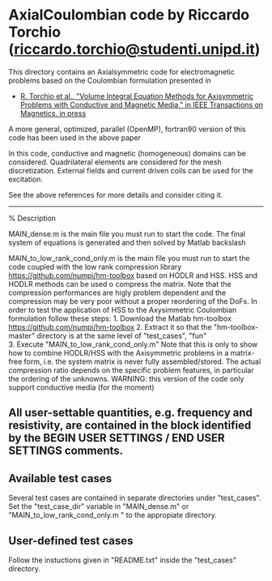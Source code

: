 # AxialCoulombian code by Riccardo Torchio (riccardo.torchio@studenti.unipd.it)

This directory contains an Axialsymmetric code for electromagnetic problems based on the Coulombian formulation presented in

* [R. Torchio et al., "Volume Integral Equation Methods for Axisymmetric Problems with Conductive and Magnetic Media," in IEEE Transactions on Magnetics. in press]()

A more general, optimized, parallel (OpenMP), fortran90 version of this code has been used in the above paper


In this code, conductive and magnetic (homogeneous) domains can be considered. 
Quadrilateral elements are considered for the mesh discretization.
External fields and current driven coils can be used for the excitation.

See the above references for more details and consider citing it.

-------------------------------------------------------------------

% Description
 
MAIN_dense.m is the main file you must run to start the code. 
                      The final system of equations is generated and then solved by Matlab backslash

MAIN_to_low_rank_cond_only.m is the main file you must run to start the code coupled with the low rank compression library https://github.com/numpi/hm-toolbox based on HODLR and HSS. 
                   		 HSS and HODLR methods can be used o compress the matrix.
                    		 Note that the compression performances are higly problem dependent and the compression may be very poor without a proper reordering of the DoFs.
		   		 In order to test the application of HSS to the Axysimmetric Coulombian formulation follow these steps:
	            			1. Download the Matlab hm-toolbox https://github.com/numpi/hm-toolbox
	            			2. Extract it so that the "hm-toolbox-master" directory is at the same level of "test_cases", "fun" 		 
		    			3. Execute "MAIN_to_low_rank_cond_only.m"
		    		 Note that this is only to show how to combine HODLR/HSS with the Axisymmetric problems in a matrix-free form, 
                   		 i.e. the system matrix is never fully assembled/stored. 
                   		 The actual compression ratio depends on the specific problem features, in particular the ordering of the unknowns.
                   		 WARNING: this version of the code only support conductive media (for the moment)

All user-settable quantities, e.g. frequency and resistivity, are contained in the block identified by the 
BEGIN USER SETTINGS / END USER SETTINGS comments.
-------------------------------------------------------------------

Available test cases
--------------------
Several test cases are contained in separate directories under "test_cases". 
Set the "test_case_dir" variable in "MAIN_dense.m" or "MAIN_to_low_rank_cond_only.m " to the appropiate directory.

User-defined test cases
-----------------------
Follow the instuctions given in "README.txt" inside the "test_cases" directory.
